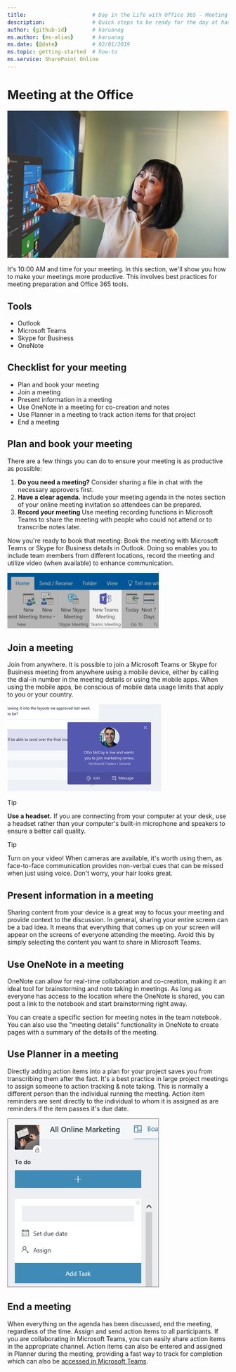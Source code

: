 ```yaml
---
title:                     # Day in the Life with Office 365 - Meeting at the Office
description:               # Quick steps to be ready for the day at hand with Office 365
author: {github-id}        # karuanag
ms.author: {ms-alias}      # karuanag
ms.date: {@date}           # 02/01/2019
ms.topic: getting-started  # how-to
ms.service: SharePoint Online
---
```


# Meeting at the Office

![Commute visual](media/ditl_meeting.png)

It's 10:00 AM and time for your meeting. In this section, we'll show you how to make your meetings more productive.  This involves best practices for meeting preparation and Office 365 tools.  

## Tools
- Outlook
- Microsoft Teams
- Skype for Business
- OneNote

## Checklist for your meeting
- Plan and book your meeting
- Join a meeting
- Present information in a meeting
- Use OneNote in a meeting for co-creation and notes
- Use Planner in a meeting to track action items for that project
- End a meeting
 
## Plan and book your meeting
There are a few things you can do to ensure your meeting is as productive as possible:

1. **Do you need a meeting?** Consider sharing a file in chat with the necessary approvers first.  
1. **Have a clear agenda.**  Include your meeting agenda in the notes section of your online meeting invitation so attendees can be prepared.
1. **Record your meeting**  Use meeting recording functions in Microsoft Teams to share the meeting with people who could not attend or to transcribe notes later.  

Now you're ready to book that meeting:  Book the meeting with Microsoft Teams or Skype for Business details in Outlook. Doing so enables you to include team members from different locations, record the meeting and utilize video (when available) to enhance communication. 

![Teams in Outlook ](media/ditl_teamsoutlook.png)

## Join a meeting
Join from anywhere. It is possible to join a Microsoft Teams or Skype for Business meeting from anywhere using a mobile device, either by calling the dial-in number in the meeting details or using the mobile apps. When using the mobile apps, be conscious of mobile data usage limits that apply to you or your country.

![Teams meeting join notification](media/ditl_teamsjoin.png)

> [!TIP]
> **Use a headset.** If you are connecting from your computer at your desk, use a headset rather than your computer's built-in microphone and speakers to ensure a better call quality.

> [!TIP]
> Turn on your video! When cameras are available, it's worth using them, as face-to-face communication provides non-verbal cues that can be missed when just using voice. Don't worry, your hair looks great. 

## Present information in a meeting
Sharing content from your device is a great way to focus your meeting and provide context to the discussion. In general, sharing your entire screen can be a bad idea. It means that everything that comes up on your screen will appear on the screens of everyone attending the meeting. Avoid this by simply selecting the content you want to share in Microsoft Teams. 

## Use OneNote in a meeting
OneNote can allow for real-time collaboration and co-creation, making it an ideal tool for brainstorming and note taking in meetings. As long as everyone has access to the location where the OneNote is shared, you can post a link to the notebook and start brainstorming right away.

You can create a specific section for meeting notes in the team notebook. You can also use the "meeting details" functionality in OneNote to create pages with a summary of the details of the meeting.

## Use Planner in a meeting
Directly adding action items into a plan for your project saves you from transcribing them after the fact. It's a best practice in large project meetings to assign someone to action tracking & note taking. This is normally a different person than the individual running the meeting. Action item reminders are sent directly to the individual to whom it is assigned as are reminders if the item passes it's due date. 

![Planner Task](media/ditl_task.png)

## End a meeting
When everything on the agenda has been discussed, end the meeting, regardless of the time. Assign and send action items to all participants. If you are collaborating in Microsoft Teams, you can easily share action items in the appropriate channel. Action items can also be entered and assigned in Planner during the meeting, providing a fast way to track for completion which can also be [accessed in Microsoft Teams](https://support.office.com/en-us/article/use-planner-in-microsoft-teams-62798a9f-e8f7-4722-a700-27dd28a06ee0). 